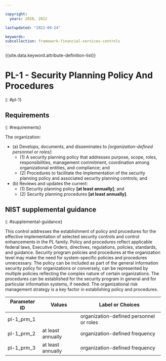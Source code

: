 ```yaml
---

copyright:
  years: 2020, 2022

lastupdated: "2022-09-24"

keywords: 
subcollection: framework-financial-services-controls
---
```


{{site.data.keyword.attribute-definition-list}}

         
# PL-1 - Security Planning Policy And Procedures
{: #pl-1}

## Requirements
{: #requirements}

The organization:

- (a) Develops, documents, and disseminates to _[organization-defined personnel or roles]_:
    - (1) A security planning policy that addresses purpose, scope, roles, responsibilities, management commitment, coordination among organizational entities, and compliance; and
    - (2) Procedures to facilitate the implementation of the security planning policy and associated security planning controls; and
- (b) Reviews and updates the current:
    - (1) Security planning policy __[at least annually]__; and
    - (2) Security planning procedures __[at least annually]__.

## NIST supplemental guidance
{: #supplemental-guidance}

This control addresses the establishment of policy and procedures for the effective implementation of selected security controls and control enhancements in the PL family. Policy and procedures reflect applicable federal laws, Executive Orders, directives, regulations, policies, standards, and guidance. Security program policies and procedures at the organization level may make the need for system-specific policies and procedures unnecessary. The policy can be included as part of the general information security policy for organizations or conversely, can be represented by multiple policies reflecting the complex nature of certain organizations. The procedures can be established for the security program in general and for particular information systems, if needed. The organizational risk management strategy is a key factor in establishing policy and procedures.

| Parameter ID | Values | Label or Choices |
|---|---|---|
| pl-1_prm_1 |  | organization-defined personnel or roles |
| pl-1_prm_2 | at least annually | organization-defined frequency |
| pl-1_prm_3 | at least annually | organization-defined frequency |

